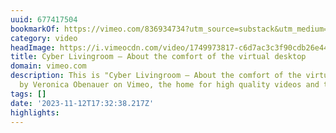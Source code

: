 ```yaml
---
uuid: 677417504
bookmarkOf: https://vimeo.com/836934734?utm_source=substack&utm_medium=email
category: video
headImage: https://i.vimeocdn.com/video/1749973817-c6d7ac3c3f90cdb26e4438f766188aa499f3ecd5898503b56ef3485ee7f1b805-d?f=webp
title: Cyber Livingroom – About the comfort of the virtual desktop
domain: vimeo.com
description: This is "Cyber Livingroom – About the comfort of the virtual desktop"
  by Veronica Obenauer on Vimeo, the home for high quality videos and the people…
tags: []
date: '2023-11-12T17:32:38.217Z'
highlights:
---
```



